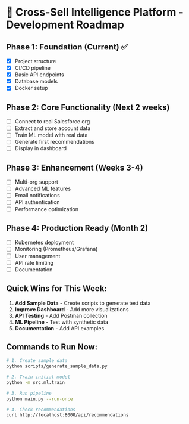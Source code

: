 # 🚀 Cross-Sell Intelligence Platform - Development Roadmap

## Phase 1: Foundation (Current) ✅
- [x] Project structure
- [x] CI/CD pipeline
- [x] Basic API endpoints
- [x] Database models
- [x] Docker setup

## Phase 2: Core Functionality (Next 2 weeks)
- [ ] Connect to real Salesforce org
- [ ] Extract and store account data
- [ ] Train ML model with real data
- [ ] Generate first recommendations
- [ ] Display in dashboard

## Phase 3: Enhancement (Weeks 3-4)
- [ ] Multi-org support
- [ ] Advanced ML features
- [ ] Email notifications
- [ ] API authentication
- [ ] Performance optimization

## Phase 4: Production Ready (Month 2)
- [ ] Kubernetes deployment
- [ ] Monitoring (Prometheus/Grafana)
- [ ] User management
- [ ] API rate limiting
- [ ] Documentation

## Quick Wins for This Week:
1. **Add Sample Data** - Create scripts to generate test data
2. **Improve Dashboard** - Add more visualizations
3. **API Testing** - Add Postman collection
4. **ML Pipeline** - Test with synthetic data
5. **Documentation** - Add API examples

## Commands to Run Now:
```bash
# 1. Create sample data
python scripts/generate_sample_data.py

# 2. Train initial model
python -m src.ml.train

# 3. Run pipeline
python main.py --run-once

# 4. Check recommendations
curl http://localhost:8000/api/recommendations
```
